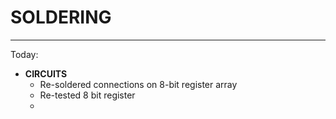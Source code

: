 # SOLDERING
---
Today:
- **CIRCUITS**
	 - Re-soldered connections on 8-bit register array
	 - Re-tested 8 bit register
	 -                                                                                                                                                                                                                                                                                                                                                                                                                                                                                                                                                                                                                                                                                                                                                                                                                                                                                                                                                                                       